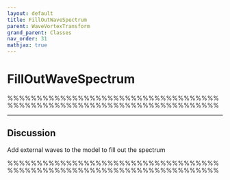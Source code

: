 ```yaml
---
layout: default
title: FillOutWaveSpectrum
parent: WaveVortexTransform
grand_parent: Classes
nav_order: 31
mathjax: true
---
```


#  FillOutWaveSpectrum

%%%%%%%%%%%%%%%%%%%%%%%%%%%%%%%%%%%%%%%%%%%%%%%%%%%%%%%%%%%%%%%%%%%%%%%%


---

## Discussion

  Add external waves to the model to fill out the spectrum
 
 %%%%%%%%%%%%%%%%%%%%%%%%%%%%%%%%%%%%%%%%%%%%%%%%%%%%%%%%%%%%%%%%%%%%%%%%
